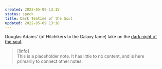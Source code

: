 ```yaml
---
created: 2022-05-09 13:15
status: speck
title: Dark Teatime of the Soul
updated: 2022-05-09 13:18
---
```

   
Douglas Adams' (of Hitchikers to the Galaxy fame) take on the [dark night of the soul](/not_created.md).   
   
   
>[!info]   
>This is a placeholder note. It has little to no content, and is here primarily to connect other notes.
